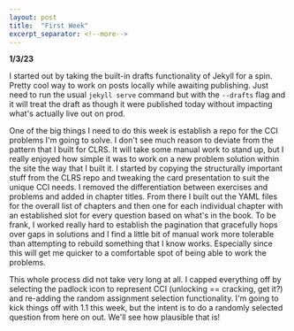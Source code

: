 ```yaml
---
layout: post
title:  "First Week"
excerpt_separator: <!--more-->
---
```



<!--more-->

**1/3/23**

I started out by taking the built-in drafts functionality of Jekyll for a spin. Pretty cool way to work on posts locally while awaiting publishing. Just need to run the usual `jekyll serve` command but with the `--drafts` flag and it will treat the draft as though it were published today without impacting what's actually live out on prod.

One of the big things I need to do this week is establish a repo for the CCI problems I'm going to solve. I don't see much reason to deviate from the pattern that I built for CLRS. It will take some manual work to stand up, but I really enjoyed how simple it was to work on a new problem solution within the site the way that I built it. I started by copying the structurally important stuff from the CLRS repo and tweaking the card presentation to suit the unique CCI needs. I removed the differentiation between exercises and problems and added in chapter titles. From there I built out the YAML files for the overall list of chapters and then one for each individual chapter with an established slot for every question based on what's in the book. To be frank, I worked really hard to establish the pagination that gracefully hops over gaps in solutions and I find a little bit of manual work more tolerable than attempting to rebuild something that I know works. Especially since this will get me quicker to a comfortable spot of being able to work the problems. 

This whole process did not take very long at all. I capped everything off by selecting the padlock icon to represent CCI (unlocking == cracking, get it?) and re-adding the random assignment selection functionality. I'm going to kick things off with 1.1 this week, but the intent is to do a randomly selected question from here on out. We'll see how plausible that is!
